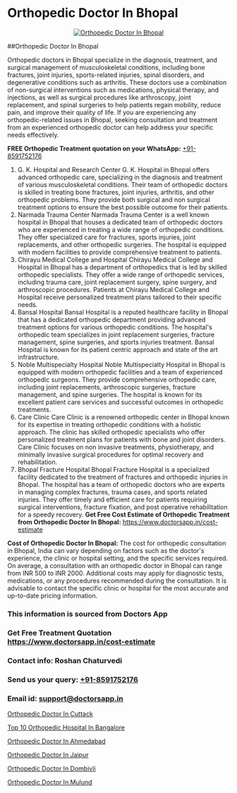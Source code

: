 # Orthopedic Doctor In Bhopal

<p align="center">
  <a href="https://doctorsapp.in">
    <img src="https://i.ibb.co/tqM3hNg/sqdqdqsddsa.png" alt="Orthopedic Doctor In Bhopal">
  </a>
</p>
##Orthopedic Doctor In Bhopal

Orthopedic doctors in Bhopal specialize in the diagnosis, treatment, and surgical management of musculoskeletal conditions, including bone fractures, joint injuries, sports-related injuries, spinal disorders, and degenerative conditions such as arthritis. These doctors use a combination of non-surgical interventions such as medications, physical therapy, and injections, as well as surgical procedures like arthroscopy, joint replacement, and spinal surgeries to help patients regain mobility, reduce pain, and improve their quality of life. If you are experiencing any orthopedic-related issues in Bhopal, seeking consultation and treatment from an experienced orthopedic doctor can help address your specific needs effectively.

**FREE Orthopedic Treatment quotation on your WhatsApp:**  [+91-8591752176](https://api.whatsapp.com/send?phone=8591752176)

1) G. K. Hospital and Research Center   G. K. Hospital in Bhopal offers advanced orthopedic care, specializing in the diagnosis and treatment of various musculoskeletal conditions. Their team of orthopedic doctors is skilled in treating bone fractures, joint injuries, arthritis, and other orthopedic problems. They provide both surgical and non surgical treatment options to ensure the best possible outcome for their patients.
2) Narmada Trauma Center   Narmada Trauma Center is a well known hospital in Bhopal that houses a dedicated team of orthopedic doctors who are experienced in treating a wide range of orthopedic conditions. They offer specialized care for fractures, sports injuries, joint replacements, and other orthopedic surgeries. The hospital is equipped with modern facilities to provide comprehensive treatment to patients.
3) Chirayu Medical College and Hospital   Chirayu Medical College and Hospital in Bhopal has a department of orthopedics that is led by skilled orthopedic specialists. They offer a wide range of orthopedic services, including trauma care, joint replacement surgery, spine surgery, and arthroscopic procedures. Patients at Chirayu Medical College and Hospital receive personalized treatment plans tailored to their specific needs.
4) Bansal Hospital   Bansal Hospital is a reputed healthcare facility in Bhopal that has a dedicated orthopedic department providing advanced treatment options for various orthopedic conditions. The hospital's orthopedic team specializes in joint replacement surgeries, fracture management, spine surgeries, and sports injuries treatment. Bansal Hospital is known for its patient centric approach and state of the art infrastructure.
5) Noble Multispecialty Hospital   Noble Multispecialty Hospital in Bhopal is equipped with modern orthopedic facilities and a team of experienced orthopedic surgeons. They provide comprehensive orthopedic care, including joint replacements, arthroscopic surgeries, fracture management, and spine surgeries. The hospital is known for its excellent patient care services and successful outcomes in orthopedic treatments.
6) Care Clinic   Care Clinic is a renowned orthopedic center in Bhopal known for its expertise in treating orthopedic conditions with a holistic approach. The clinic has skilled orthopedic specialists who offer personalized treatment plans for patients with bone and joint disorders. Care Clinic focuses on non invasive treatments, physiotherapy, and minimally invasive surgical procedures for optimal recovery and rehabilitation.
7) Bhopal Fracture Hospital   Bhopal Fracture Hospital is a specialized facility dedicated to the treatment of fractures and orthopedic injuries in Bhopal. The hospital has a team of orthopedic doctors who are experts in managing complex fractures, trauma cases, and sports related injuries. They offer timely and efficient care for patients requiring surgical interventions, fracture fixation, and post operative rehabilitation for a speedy recovery.
**Get Free Cost Estimate of Orthopedic Treatment from Orthopedic Doctor In Bhopal:** https://www.doctorsapp.in/cost-estimate

**Cost of Orthopedic Doctor In Bhopal:**
The cost for orthopedic consultation in Bhopal, India can vary depending on factors such as the doctor's experience, the clinic or hospital setting, and the specific services required. On average, a consultation with an orthopedic doctor in Bhopal can range from INR 500 to INR 2000. Additional costs may apply for diagnostic tests, medications, or any procedures recommended during the consultation. It is advisable to contact the specific clinic or hospital for the most accurate and up-to-date pricing information.

### This information is sourced from Doctors App 
### Get Free Treatment Quotation https://www.doctorsapp.in/cost-estimate
### Contact info: Roshan Chaturvedi 
### Send us your query: [+91-8591752176](https://api.whatsapp.com/send?phone=8591752176) 
### Email id: support@doctorsapp.in

[Orthopedic Doctor In Cuttack](https://www.linkedin.com/pulse/orthopedic-doctor-cuttack-doctorsappin-k1elc?trackingId=HUeG%2BjCTYrt4W0%2BbJPMQtw%3D%3D&lipi=urn%3Ali%3Apage%3Ad_flagship3_company_admin%3BcTUR6naWQkWjeA%2BR15noZQ%3D%3D)

[Top 10 Orthopedic Hospital In Bangalore](https://www.linkedin.com/pulse/top-10-orthopedic-hospital-bangalore-doctorsapp-khulna-zydle/?lipi=urn%3Ali%3Apage%3Ad_flagship3_publishing_published%3BGEqZN5HRTtyyjvrP1Bdt0Q%3D%3D)

[Orthopedic Doctor In Ahmedabad](https://medium.com/@vimalrana22/orthopedic-doctor-in-ahmedabad-180e68c3f3f8)

[Orthopedic Doctor In Jaipur](https://medium.com/@vimalrana22/orthopedic-doctor-in-jaipur-cab5aa22cd63)

[Orthopedic Doctor In Dombivli](https://doctors-apps.github.io/doctorsapp/orthopedic-doctor-in-dombivli)

[Orthopedic Doctor In Mulund](https://doctors-apps.github.io/doctorsapp/orthopedic-doctor-in-mulund)

